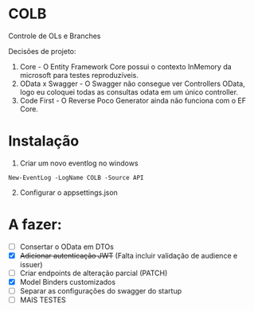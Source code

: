 # COLB
Controle de OLs e Branches

Decisões de projeto:
1. Core - O Entity Framework Core possui o contexto InMemory da microsoft para testes reproduzíveis.
2. OData x Swagger - O Swagger não consegue ver Controllers OData, logo eu coloquei todas as consultas odata em um único controller.
3. Code First - O Reverse Poco Generator ainda não funciona com o EF Core.

# Instalação

1. Criar um novo eventlog no windows
```
New-EventLog -LogName COLB -Source API
```

2. Configurar o appsettings.json

# A fazer:
- [ ] Consertar o OData em DTOs
- [x] ~~Adicionar autenticação JWT~~ (Falta incluir validação de audience e issuer)
- [ ] Criar endpoints de alteração parcial (PATCH)
- [x] Model Binders customizados
- [ ] Separar as configurações do swagger do startup
- [ ] MAIS TESTES